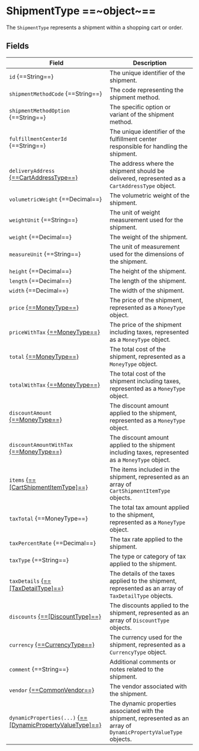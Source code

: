 # ShipmentType ==~object~==

The `ShipmentType` represents a shipment within a shopping cart or order. 

## Fields

| Field                                                             | Description                                                                                                          |
|-------------------------------------------------------------------|----------------------------------------------------------------------------------------------------------------------|
| `id` {==String==}                                                 | The unique identifier of the shipment.                                                                               |
| `shipmentMethodCode` {==String==}                                 | The code representing the shipment method.                                                                           |
| `shipmentMethodOption` {==String==}                               | The specific option or variant of the shipment method.                                                               |
| `fulfillmentCenterId` {==String==}                                | The unique identifier of the fulfillment center responsible for handling the shipment.                               |
| `deliveryAddress` [{==CartAddressType==}](cart-address-type.md)   | The address where the shipment should be delivered, represented as a `CartAddressType` object.                       |
| `volumetricWeight` {==Decimal==}                                  | The volumetric weight of the shipment.                                                                               |
| `weightUnit` {==String==}                                         | The unit of weight measurement used for the shipment.                                                                |
| `weight` {==Decimal==}                                            | The weight of the shipment.                                                                                          |
| `measureUnit` {==String==}                                        | The unit of measurement used for the dimensions of the shipment.                                                     |
| `height` {==Decimal==}                                            | The height of the shipment.                                                                                          |
| `length` {==Decimal==}                                            | The length of the shipment.                                                                                          |
| `width` {==Decimal==}                                             | The width of the shipment.                                                                                           |
| `price` [{==MoneyType==}](money-type.md)                          | The price of the shipment, represented as a `MoneyType` object.                                                      |
| `priceWithTax` [{==MoneyType==}](money-type.md)                   | The price of the shipment including taxes, represented as a `MoneyType` object.                                      |
| `total` [{==MoneyType==}](money-type.md)                          | The total cost of the shipment, represented as a `MoneyType` object.                                                 |
| `totalWithTax` [{==MoneyType==}](money-type.md)                   | The total cost of the shipment including taxes, represented as a `MoneyType` object.                                 |
| `discountAmount` [{==MoneyType==}](money-type.md)                 | The discount amount applied to the shipment, represented as a `MoneyType` object.                                    |
| `discountAmountWithTax` [{==MoneyType==}](money-type.md)          | The discount amount applied to the shipment including taxes, represented as a `MoneyType` object.                    |
| `items` [{==[CartShipmentItemType]==}](cart-shipment-item-type.md)| The items included in the shipment, represented as an array of `CartShipmentItemType` objects.                       |
| `taxTotal` {==MoneyType==}                                        | The total tax amount applied to the shipment, represented as a `MoneyType` object.                                   |
| `taxPercentRate` {==Decimal==}                                    | The tax rate applied to the shipment.                                                                                |
| `taxType` {==String==}                                            | The type or category of tax applied to the shipment.                                                                 |
| `taxDetails` [{==[TaxDetailType]==}](tax-detail-type.md)          | The details of the taxes applied to the shipment, represented as an array of `TaxDetailType` objects.                |
| `discounts` [{==[DiscountType]==}](discount-type.md)              | The discounts applied to the shipment, represented as an array of `DiscountType` objects.                            |
| `currency` [{==CurrencyType==}](currency-type.md)                 | The currency used for the shipment, represented as a `CurrencyType` object.                                          |
| `comment` {==String==}                                            | Additional comments or notes related to the shipment.                                                                |
| `vendor` [{==CommonVendor==}](../../Catalog/objects/CommonVendor/Commonvendor.md) | The vendor associated with the shipment.                                                             |
| `dynamicProperties(...)` [{==[DynamicPropertyValueType]==}](dynamic-property-value-type.md) | The dynamic properties associated with the shipment, represented as an array of `DynamicPropertyValueType` objects. |
